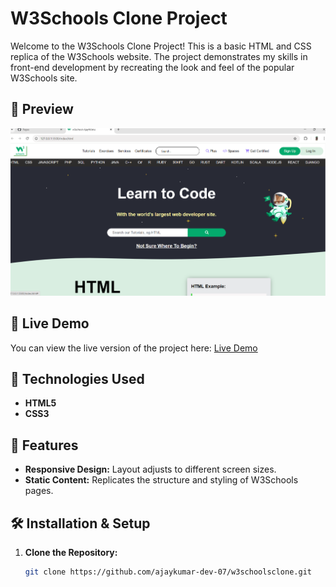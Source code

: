 # W3Schools Clone Project

Welcome to the W3Schools Clone Project! This is a basic HTML and CSS replica of the W3Schools website. The project demonstrates my skills in front-end development by recreating the look and feel of the popular W3Schools site.

## 📸 Preview

![W3Schools Clone](images/overview.png)

## 🔗 Live Demo

You can view the live version of the project here: [Live Demo](https://ajaykumar-dev-07.github.io/w3schoolsclone/)

## 🔧 Technologies Used

- **HTML5**
- **CSS3**

## 🚀 Features

- **Responsive Design:** Layout adjusts to different screen sizes.
- **Static Content:** Replicates the structure and styling of W3Schools pages.

## 🛠️ Installation & Setup

1. **Clone the Repository:**

   ```bash
   git clone https://github.com/ajaykumar-dev-07/w3schoolsclone.git
